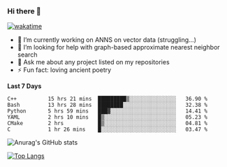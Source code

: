 ### Hi there 👋

[![wakatime](https://wakatime.com/badge/user/8906da98-c623-4aff-ac00-99cb42e09b38.svg)](https://wakatime.com/@8906da98-c623-4aff-ac00-99cb42e09b38)

- 🔭 I’m currently working on ANNS on vector data (struggling...)
- 🤔 I’m looking for help with graph-based approximate nearest neighbor search
- 💬 Ask me about any project listed on my repositories
- ⚡ Fun fact: loving ancient poetry


**Last 7 Days**
<!--START_SECTION:waka-->

```text
C++          15 hrs 21 mins  █████████▒░░░░░░░░░░░░░░░   36.90 %
Bash         13 hrs 28 mins  ████████░░░░░░░░░░░░░░░░░   32.38 %
Python       5 hrs 59 mins   ███▓░░░░░░░░░░░░░░░░░░░░░   14.41 %
YAML         2 hrs 10 mins   █▒░░░░░░░░░░░░░░░░░░░░░░░   05.23 %
CMake        2 hrs           █▒░░░░░░░░░░░░░░░░░░░░░░░   04.81 %
C            1 hr 26 mins    █░░░░░░░░░░░░░░░░░░░░░░░░   03.47 %
```

<!--END_SECTION:waka-->

![Anurag's GitHub stats](https://github-readme-stats.vercel.app/api?username=matchyc&count_private=true&show_icons=true&theme=vue)

[![Top Langs](https://github-readme-stats.vercel.app/api/top-langs/?username=matchyc&langs_count=4&&hide=perl,raku,html,javascript,shell,roff,prolog)](https://github.com/anuraghazra/github-readme-stats)
